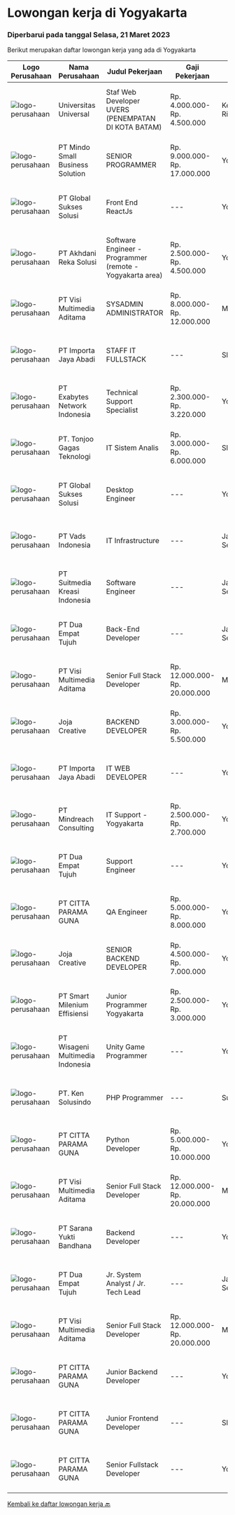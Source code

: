 
  # Lowongan kerja di Yogyakarta

  ### Diperbarui pada tanggal Selasa, 21 Maret 2023

  Berikut merupakan daftar lowongan kerja yang ada di Yogyakarta

  |Logo Perusahaan | Nama Perusahaan | Judul Pekerjaan | Gaji Pekerjaan | Lokasi | Deskripsi | Tanggal diunggah | Pranala |
  | -------------- | --------------- | --------------- | --------- | --------- | -------------- | ------- | ----------- |
  |![logo-perusahaan](https://image-service-cdn.seek.com.au/872a4f5f67ec54088d1d3b199ea228bef1b40ae9/ee4dce1061f3f616224767ad58cb2fc751b8d2dc)|Universitas Universal|Staf Web Developer UVERS (PENEMPATAN DI KOTA BATAM)|Rp. 4.000.000-Rp. 4.500.000|Kepulauan Riau|-Minimal Lulusan S1 Bidang Ilmu Komputer/ Pemrograman-Menguasai konsep web dasar (PHP,HTML,JavaScript,Jquery,etc)-Menguasai framework Laravel dan...|Senin, 20 Maret 2023|https://www.jobstreet.co.id/id/job/staf-web-developer-uvers-penempatan-di-kota-batam-4268578?token=0~8f2944e8-2a42-4dcd-afb0-cf9bd252c156&sectionRank=1&jobId=jobstreet-id-job-4268578|
|![logo-perusahaan](https://i.ibb.co/sqvTCh9/112815900-stock-vector-no-image-available-icon-flat-vector.webp)|PT Mindo Small Business Solution|SENIOR PROGRAMMER|Rp. 9.000.000-Rp. 17.000.000|Yogyakarta|Qualifications: Expertise in one of these Programming languages is a must (python, PHP or Golang). Good analytical skills and ability to follow the...|Minggu, 19 Maret 2023|https://www.jobstreet.co.id/id/job/senior-programmer-4256947?token=0~8f2944e8-2a42-4dcd-afb0-cf9bd252c156&sectionRank=2&jobId=jobstreet-id-job-4256947|
|![logo-perusahaan](https://image-service-cdn.seek.com.au/f494db2ac8c7d08350bf47fb863706a2c8511c12/ee4dce1061f3f616224767ad58cb2fc751b8d2dc)|PT Global Sukses Solusi|Front End ReactJs|---|Yogyakarta|Help build the world-class productivity and collaboration platform Building and maintaining product features, ensuring performance, security and...|Selasa, 21 Maret 2023|https://www.jobstreet.co.id/id/job/front-end-reactjs-4269471?token=0~8f2944e8-2a42-4dcd-afb0-cf9bd252c156&sectionRank=3&jobId=jobstreet-id-job-4269471|
|![logo-perusahaan](https://image-service-cdn.seek.com.au/209145b20f81b061085e061c426f6bfc67f9b961/ee4dce1061f3f616224767ad58cb2fc751b8d2dc)|PT Akhdani Reka Solusi|Software Engineer - Programmer (remote - Yogyakarta area)|Rp. 2.500.000-Rp. 4.500.000|Yogyakarta|Keuntungan Junior level / fresh grad sedang cari pengalaman kerja? Tempat kerja yang mendidik team atas kerja keras dan kreativitas? dan bekerja...|Sabtu, 18 Maret 2023|https://www.jobstreet.co.id/id/job/software-engineer-programmer-remote-yogyakarta-area-4255334?token=0~8f2944e8-2a42-4dcd-afb0-cf9bd252c156&sectionRank=4&jobId=jobstreet-id-job-4255334|
|![logo-perusahaan](https://image-service-cdn.seek.com.au/b8528c389ba1b59ec14f571684d5a518b5b2a7b1/ee4dce1061f3f616224767ad58cb2fc751b8d2dc)|PT Visi Multimedia Aditama|SYSADMIN ADMINISTRATOR|Rp. 8.000.000-Rp. 12.000.000|Malang|PT Visi Multimedia Aditama is a fast-growing multinational IT company that focuses on providing various IT services, building web-based application,...|Jumat, 17 Maret 2023|https://www.jobstreet.co.id/id/job/sysadmin-administrator-4266320?token=0~8f2944e8-2a42-4dcd-afb0-cf9bd252c156&sectionRank=5&jobId=jobstreet-id-job-4266320|
|![logo-perusahaan](https://image-service-cdn.seek.com.au/cd40cd7d97052507a8ec3890747892cc72020ed8/ee4dce1061f3f616224767ad58cb2fc751b8d2dc)|PT Importa Jaya Abadi|STAFF IT FULLSTACK|---|Sleman|IT FULLSTACKKUALIFIKASI Usia maksimal 25 tahun Pendidikan IT/System Informasi Familiar dengan PHP, Rest API, Laravel, CI MySQL, CSS dan JQuery,...|Kamis, 16 Maret 2023|https://www.jobstreet.co.id/id/job/staff-it-fullstack-4251542?token=0~8f2944e8-2a42-4dcd-afb0-cf9bd252c156&sectionRank=6&jobId=jobstreet-id-job-4251542|
|![logo-perusahaan](https://image-service-cdn.seek.com.au/d9717523e5372f63adb1fd5f2751b16e2884631a/ee4dce1061f3f616224767ad58cb2fc751b8d2dc)|PT Exabytes Network Indonesia|Technical Support Specialist|Rp. 2.300.000-Rp. 3.220.000|Yogyakarta|• To provide technical assistance to clients for products &amp; services offered by Exabytes• To provide guidance to clients for products &amp;...|Jumat, 17 Maret 2023|https://www.jobstreet.co.id/id/job/technical-support-specialist-4253408?token=0~8f2944e8-2a42-4dcd-afb0-cf9bd252c156&sectionRank=7&jobId=jobstreet-id-job-4253408|
|![logo-perusahaan](https://image-service-cdn.seek.com.au/4600908cb60ff997f84b15ff5c52e4f4c2ee93ea/ee4dce1061f3f616224767ad58cb2fc751b8d2dc)|PT. Tonjoo Gagas Teknologi|IT Sistem Analis|Rp. 3.000.000-Rp. 6.000.000|Sleman|✔ Requirement: Memiliki pengetahuan teknis yang baik tentang teknologi web (sistem informasi, website, aplikasi mobile). Memiliki pengalaman...|Kamis, 16 Maret 2023|https://www.jobstreet.co.id/id/job/it-sistem-analis-4252347?token=0~8f2944e8-2a42-4dcd-afb0-cf9bd252c156&sectionRank=8&jobId=jobstreet-id-job-4252347|
|![logo-perusahaan](https://image-service-cdn.seek.com.au/f494db2ac8c7d08350bf47fb863706a2c8511c12/ee4dce1061f3f616224767ad58cb2fc751b8d2dc)|PT Global Sukses Solusi|Desktop Engineer|---|Yogyakarta|Job SummaryOur backend programmer will develop and maintain custom modifications to ERP's core system. Develop and maintain data integration and...|Sabtu, 18 Maret 2023|https://www.jobstreet.co.id/id/job/desktop-engineer-4255189?token=0~8f2944e8-2a42-4dcd-afb0-cf9bd252c156&sectionRank=9&jobId=jobstreet-id-job-4255189|
|![logo-perusahaan](https://image-service-cdn.seek.com.au/5fb25b1bade82f662f860c9590760e79b4ce1c91/ee4dce1061f3f616224767ad58cb2fc751b8d2dc)|PT Vads Indonesia|IT Infrastructure|---|Jakarta Selatan|IT Infrastructure Call CenterRequirement : Min. D3/S1 IT Asterisk Programmer, PHP, Linux Script, Java Script Develop Social Media Analytic Application...|Selasa, 14 Maret 2023|https://www.jobstreet.co.id/id/job/it-infrastructure-4260936?token=0~8f2944e8-2a42-4dcd-afb0-cf9bd252c156&sectionRank=10&jobId=jobstreet-id-job-4260936|
|![logo-perusahaan](https://image-service-cdn.seek.com.au/a5c9031380eb08bdce605f2fa1a6e5e724a6def0/ee4dce1061f3f616224767ad58cb2fc751b8d2dc)|PT Suitmedia Kreasi Indonesia|Software Engineer|---|Jakarta Selatan|RoleYou will develop and deliver high-quality web and mobile apps.Responsibilities Develop backend system of web and mobile applications. Deliver...|Jumat, 17 Maret 2023|https://www.jobstreet.co.id/id/job/software-engineer-4267188?token=0~8f2944e8-2a42-4dcd-afb0-cf9bd252c156&sectionRank=11&jobId=jobstreet-id-job-4267188|
|![logo-perusahaan](https://image-service-cdn.seek.com.au/d2d3884bcbeff9e992cca4e05452eaf9f393eaeb/ee4dce1061f3f616224767ad58cb2fc751b8d2dc)|PT Dua Empat Tujuh|Back-End Developer|---|Jakarta Selatan|Mengembangkan aplikasi back-end berbasis Java / Scala Implementasi algoritma statistik / machine learning ke dalam sistem big data (Spark)...|Jumat, 17 Maret 2023|https://www.jobstreet.co.id/id/job/back-end-developer-4245682?token=0~8f2944e8-2a42-4dcd-afb0-cf9bd252c156&sectionRank=12&jobId=jobstreet-id-job-4245682|
|![logo-perusahaan](https://image-service-cdn.seek.com.au/b8528c389ba1b59ec14f571684d5a518b5b2a7b1/ee4dce1061f3f616224767ad58cb2fc751b8d2dc)|PT Visi Multimedia Aditama|Senior Full Stack Developer|Rp. 12.000.000-Rp. 20.000.000|Malang|Responsibilities: Develop application using ReactJs and/or NextJS. Work closely with Product Leader to design and build new features and insightful...|Minggu, 19 Maret 2023|https://www.jobstreet.co.id/id/job/senior-full-stack-developer-4257369?token=0~8f2944e8-2a42-4dcd-afb0-cf9bd252c156&sectionRank=13&jobId=jobstreet-id-job-4257369|
|![logo-perusahaan](https://image-service-cdn.seek.com.au/cba56cb55412127b788761e947bb24c7bee34e1a/ee4dce1061f3f616224767ad58cb2fc751b8d2dc)|Joja Creative|BACKEND DEVELOPER|Rp. 3.000.000-Rp. 5.500.000|Yogyakarta|RESPONSIBILITIES:·        Participate in the entire application lifecycle, focusing on coding and debugging·        Write clean code to develop...|Sabtu, 18 Maret 2023|https://www.jobstreet.co.id/id/job/backend-developer-4256747?token=0~8f2944e8-2a42-4dcd-afb0-cf9bd252c156&sectionRank=14&jobId=jobstreet-id-job-4256747|
|![logo-perusahaan](https://image-service-cdn.seek.com.au/cd40cd7d97052507a8ec3890747892cc72020ed8/ee4dce1061f3f616224767ad58cb2fc751b8d2dc)|PT Importa Jaya Abadi|IT WEB DEVELOPER|---|Yogyakarta|IT WEB DEVELOPERKUALIFIKASI Usia maksimal 30 tahun Pendidikan IT/System Informasi Familiar dengan PHP, Rest API, Laravel, CI MySQL, CSS dan JQuery,...|Kamis, 16 Maret 2023|https://www.jobstreet.co.id/id/job/it-web-developer-4252645?token=0~8f2944e8-2a42-4dcd-afb0-cf9bd252c156&sectionRank=15&jobId=jobstreet-id-job-4252645|
|![logo-perusahaan](https://image-service-cdn.seek.com.au/8fdce98ea70ed7051bfced9fa0ba8256aacf3d94/ee4dce1061f3f616224767ad58cb2fc751b8d2dc)|PT Mindreach Consulting|IT Support - Yogyakarta|Rp. 2.500.000-Rp. 2.700.000|Yogyakarta|IT Tech. Support Officers monitor and maintain computer systems and networks of an organization. Enabling them to install and configure computer...|Senin, 13 Maret 2023|https://www.jobstreet.co.id/id/job/it-support-yogyakarta-4259073?token=0~8f2944e8-2a42-4dcd-afb0-cf9bd252c156&sectionRank=16&jobId=jobstreet-id-job-4259073|
|![logo-perusahaan](https://image-service-cdn.seek.com.au/77b21a0ee2c136c382dd20b539140dcaf7d79275/ee4dce1061f3f616224767ad58cb2fc751b8d2dc)|PT Dua Empat Tujuh|Support Engineer|---|Yogyakarta|Kualifikasi: SMK, D3, S1 TKJ, RPL, Sistem Informasi / Teknik Informatika Mengerti algoritma pemrograman Menguasai minimal satu bahasa pemrograman...|Rabu, 15 Maret 2023|https://www.jobstreet.co.id/id/job/support-engineer-4249367?token=0~8f2944e8-2a42-4dcd-afb0-cf9bd252c156&sectionRank=17&jobId=jobstreet-id-job-4249367|
|![logo-perusahaan](https://image-service-cdn.seek.com.au/b8e5898d68de6827ec5043c6d67c48fc8fdf03f1/ee4dce1061f3f616224767ad58cb2fc751b8d2dc)|PT CITTA PARAMA GUNA|QA Engineer|Rp. 5.000.000-Rp. 8.000.000|Yogyakarta|Job Desc Bachelor's degree in Computer Science, Engineering, or a related field. 1+ years of experience in software quality assurance or a recent...|Jumat, 17 Maret 2023|https://www.jobstreet.co.id/id/job/qa-engineer-4266623?token=0~8f2944e8-2a42-4dcd-afb0-cf9bd252c156&sectionRank=18&jobId=jobstreet-id-job-4266623|
|![logo-perusahaan](https://image-service-cdn.seek.com.au/cba56cb55412127b788761e947bb24c7bee34e1a/ee4dce1061f3f616224767ad58cb2fc751b8d2dc)|Joja Creative|SENIOR BACKEND DEVELOPER|Rp. 4.500.000-Rp. 7.000.000|Yogyakarta|RESPONSIBILITIES:·        Participate in the entire application lifecycle, focusing on coding and debugging·        Write clean code to develop...|Sabtu, 18 Maret 2023|https://www.jobstreet.co.id/id/job/senior-backend-developer-4256745?token=0~8f2944e8-2a42-4dcd-afb0-cf9bd252c156&sectionRank=19&jobId=jobstreet-id-job-4256745|
|![logo-perusahaan](https://image-service-cdn.seek.com.au/5aa1412635f7d8bd85eecbfaa8fb9b59f4b69f25/ee4dce1061f3f616224767ad58cb2fc751b8d2dc)|PT Smart Milenium Effisiensi|Junior Programmer Yogyakarta|Rp. 2.500.000-Rp. 3.000.000|Yogyakarta|Kualifikasi : 1.  Max usia 27 tahun 2. Pendidikan min. SMK Jurusan Teknik Komputer dan Jaringan 3. Berkepribadian baik dan motivasi tinggi 4. Mampu...|Rabu, 15 Maret 2023|https://www.jobstreet.co.id/id/job/junior-programmer-yogyakarta-4251230?token=0~8f2944e8-2a42-4dcd-afb0-cf9bd252c156&sectionRank=20&jobId=jobstreet-id-job-4251230|
|![logo-perusahaan](https://image-service-cdn.seek.com.au/2a62bc528ab18bfc81989b517449ef7bec7c8efc/ee4dce1061f3f616224767ad58cb2fc751b8d2dc)|PT Wisageni Multimedia Indonesia|Unity Game Programmer|---|Yogyakarta|Requirement Utama:• Memiliki link ke Playable Portfolio• Memahami bahasa pemrograman C# dan fundamentalnya.• Familiar dengan Unity Game Engine (object...|Jumat, 17 Maret 2023|https://www.jobstreet.co.id/id/job/unity-game-programmer-4266488?token=0~8f2944e8-2a42-4dcd-afb0-cf9bd252c156&sectionRank=21&jobId=jobstreet-id-job-4266488|
|![logo-perusahaan](https://image-service-cdn.seek.com.au/eeedbf29fb216a252c7c88839dd97e89c90722d5/ee4dce1061f3f616224767ad58cb2fc751b8d2dc)|PT. Ken Solusindo|PHP Programmer|---|Surakarta|Ken Solusindo is looking for candidates to fill in positions as PHP Programmer based in Solo / Yogyakarta with the following terms:Qualifications:...|Rabu, 15 Maret 2023|https://www.jobstreet.co.id/id/job/php-programmer-4263530?token=0~8f2944e8-2a42-4dcd-afb0-cf9bd252c156&sectionRank=22&jobId=jobstreet-id-job-4263530|
|![logo-perusahaan](https://image-service-cdn.seek.com.au/b8e5898d68de6827ec5043c6d67c48fc8fdf03f1/ee4dce1061f3f616224767ad58cb2fc751b8d2dc)|PT CITTA PARAMA GUNA|Python Developer|Rp. 5.000.000-Rp. 10.000.000|Yogyakarta|- Proficiency in Python programming language.- Familiarity with Python libraries such as NumPy, Pandas, and Scikit-learn.- Experience with building...|Jumat, 17 Maret 2023|https://www.jobstreet.co.id/id/job/python-developer-4266219?token=0~8f2944e8-2a42-4dcd-afb0-cf9bd252c156&sectionRank=23&jobId=jobstreet-id-job-4266219|
|![logo-perusahaan](https://image-service-cdn.seek.com.au/b8528c389ba1b59ec14f571684d5a518b5b2a7b1/ee4dce1061f3f616224767ad58cb2fc751b8d2dc)|PT Visi Multimedia Aditama|Senior Full Stack Developer|Rp. 12.000.000-Rp. 20.000.000|Malang|Responsibilities: Develop application using ReactJs and/or NextJS. Work closely with Product Leader to design and build new features and insightful...|Jumat, 17 Maret 2023|https://www.jobstreet.co.id/id/job/senior-full-stack-developer-4245816?token=0~8f2944e8-2a42-4dcd-afb0-cf9bd252c156&sectionRank=24&jobId=jobstreet-id-job-4245816|
|![logo-perusahaan](https://image-service-cdn.seek.com.au/d532815e7d216534ef42926c57edf5adad2c549a/ee4dce1061f3f616224767ad58cb2fc751b8d2dc)|PT Sarana Yukti Bandhana|Backend Developer|---|Yogyakarta|Job Description : Participate in the entire application life cycle, focusing on coding Write clean and maintainable code based on given requirement...|Kamis, 16 Maret 2023|https://www.jobstreet.co.id/id/job/backend-developer-4251503?token=0~8f2944e8-2a42-4dcd-afb0-cf9bd252c156&sectionRank=25&jobId=jobstreet-id-job-4251503|
|![logo-perusahaan](https://image-service-cdn.seek.com.au/77b21a0ee2c136c382dd20b539140dcaf7d79275/ee4dce1061f3f616224767ad58cb2fc751b8d2dc)|PT Dua Empat Tujuh|Jr. System Analyst / Jr. Tech Lead|---|Jakarta Selatan|Memimpin tim developer (backend dan frontend developer) dalam membangun aplikasi berbasis web Berkolaborasi dengan product owner dalam merancang story...|Kamis, 16 Maret 2023|https://www.jobstreet.co.id/id/job/jr.-system-analyst-jr.-tech-lead-4244934?token=0~8f2944e8-2a42-4dcd-afb0-cf9bd252c156&sectionRank=26&jobId=jobstreet-id-job-4244934|
|![logo-perusahaan](https://image-service-cdn.seek.com.au/b8528c389ba1b59ec14f571684d5a518b5b2a7b1/ee4dce1061f3f616224767ad58cb2fc751b8d2dc)|PT Visi Multimedia Aditama|Senior Full Stack Developer|Rp. 12.000.000-Rp. 20.000.000|Malang|Responsibilities: Develop application using ReactJs and/or NextJS. Work closely with Product Leader to design and build new features and insightful...|Jumat, 17 Maret 2023|https://www.jobstreet.co.id/id/job/senior-full-stack-developer-4266334?token=0~8f2944e8-2a42-4dcd-afb0-cf9bd252c156&sectionRank=27&jobId=jobstreet-id-job-4266334|
|![logo-perusahaan](https://image-service-cdn.seek.com.au/b8e5898d68de6827ec5043c6d67c48fc8fdf03f1/ee4dce1061f3f616224767ad58cb2fc751b8d2dc)|PT CITTA PARAMA GUNA|Junior Backend Developer|---|Yogyakarta|Job Descriptiona. Have experience building applications with the concept of Micro Serviceb. Experienced using ReactJs/Native...|Jumat, 17 Maret 2023|https://www.jobstreet.co.id/id/job/junior-backend-developer-4266601?token=0~8f2944e8-2a42-4dcd-afb0-cf9bd252c156&sectionRank=28&jobId=jobstreet-id-job-4266601|
|![logo-perusahaan](https://image-service-cdn.seek.com.au/b8e5898d68de6827ec5043c6d67c48fc8fdf03f1/ee4dce1061f3f616224767ad58cb2fc751b8d2dc)|PT CITTA PARAMA GUNA|Junior Frontend Developer|---|Sleman|Job Descriptiona. Have experience building applications with the concept of Micro Serviceb. Experienced using ReactJs/Native...|Jumat, 17 Maret 2023|https://www.jobstreet.co.id/id/job/junior-frontend-developer-4266594?token=0~8f2944e8-2a42-4dcd-afb0-cf9bd252c156&sectionRank=29&jobId=jobstreet-id-job-4266594|
|![logo-perusahaan](https://image-service-cdn.seek.com.au/b8e5898d68de6827ec5043c6d67c48fc8fdf03f1/ee4dce1061f3f616224767ad58cb2fc751b8d2dc)|PT CITTA PARAMA GUNA|Senior Fullstack Developer|---|Yogyakarta|Job Descriptiona. Have experience building applications with the concept of Micro Serviceb. Experienced using ReactJs/Native...|Jumat, 17 Maret 2023|https://www.jobstreet.co.id/id/job/senior-fullstack-developer-4266609?token=0~8f2944e8-2a42-4dcd-afb0-cf9bd252c156&sectionRank=30&jobId=jobstreet-id-job-4266609|


  [Kembali ke daftar lowongan kerja 🔙](../README.md#daftar-lowongan-kerja)
  